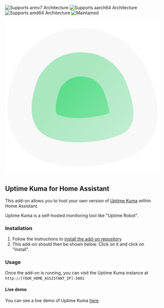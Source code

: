 ![Supports armv7 Architecture][armv7-shield]
![Supports aarch64 Architecture][aarch64-shield]
![Supports amd64 Architecture][amd64-shield]
![Maintained][maintained-shield]

![](logo.png)

## Uptime Kuma for Home Assistant

This add-on allows you to host your own version of [Uptime Kuma](https://github.com/louislam/uptime-kuma) within Home Assistant.

Uptime Kuma is a self-hosted monitoring tool like "Uptime Robot".

### Installation

1. Follow the instructions to [install the add-on repository](https://github.com/markgaze/hassio/#installation)
2. This add-on should then be shown below. Click on it and click on "Install".

### Usage

Once the add-on is running, you can visit the Uptime Kuma instance at `http://[YOUR_HOME_ASSISTANT_IP]:3001`

#### Live demo

You can see a live demo of Uptime Kuma [here](https://demo.uptime.kuma.pet/).

[amd64-shield]: https://img.shields.io/badge/amd64-yes-green.svg
[aarch64-shield]: https://img.shields.io/badge/aarch64-yes-green.svg
[armv7-shield]: https://img.shields.io/badge/armv7-yes-green.svg
[maintained-shield]: https://img.shields.io/maintenance/yes/2022.svg
